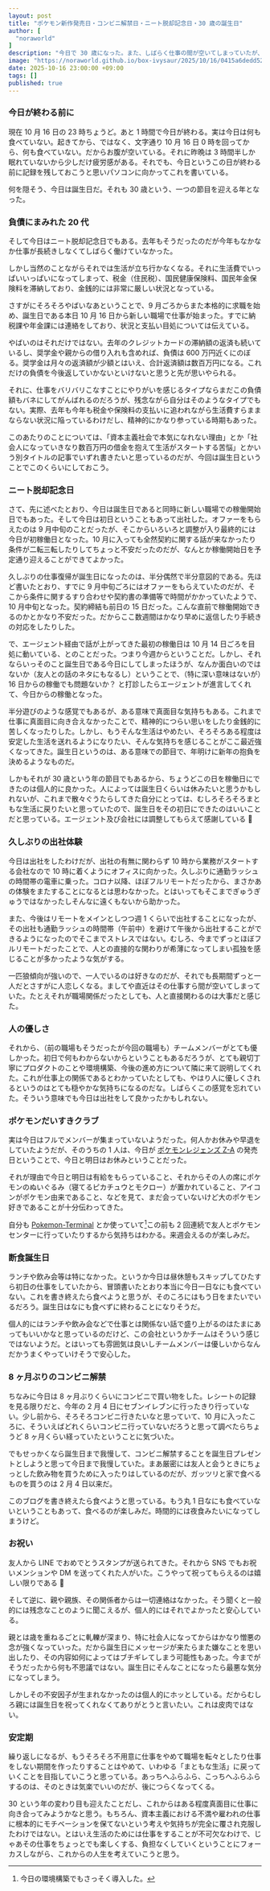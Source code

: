 ```yaml
---
layout: post
title: "ポケモン新作発売日・コンビニ解禁日・ニート脱却記念日・30 歳の誕生日"
author: [
  "noraworld"
]
description: "今日で 30 歳になった。また、しばらく仕事の間が空いてしまっていたが、今日から新しい職場で仕事を始めることになった。年齢の変わり目であるこの日を迎えて思ったこと、感じたことを語る。"
image: "https://noraworld.github.io/box-ivysaur/2025/10/16/0415a6dedd52f91548e5f347765aea1e.png"
date: 2025-10-16 23:00:00 +09:00
tags: []
published: true
---
```


### 今日が終わる前に
現在 10 月 16 日の 23 時ちょうど。あと 1 時間で今日が終わる。実は今日は何も食べていない。起きてから、ではなく、文字通り 10 月 16 日 0 時を回ってから、何も食べていない。だからお腹が空いている。それに昨晩は 3 時間半しか眠れていないから少しだけ疲労感がある。それでも、今日というこの日が終わる前に記録を残しておこうと思いパソコンに向かってこれを書いている。

何を隠そう、今日は誕生日だ。それも 30 歳という、一つの節目を迎える年となった。

### 負債にまみれた 20 代
そして今日はニート脱却記念日でもある。去年もそうだったのだが今年もなかなか仕事が長続きしなくてしばらく働けていなかった。

しかし当然のことながらそれでは生活が立ち行かなくなる。それに生活費でいっぱいいっぱいになってしまって、税金（住民税）、国民健康保険料、国民年金保険料を滞納しており、金銭的には非常に厳しい状況となっている。

さすがにそろそろやばいなあということで、9 月ごろからまた本格的に求職を始め、誕生日である本日 10 月 16 日から新しい職場で仕事が始まった。すでに納税課や年金課には連絡をしており、状況と支払い目処については伝えている。

やばいのはそれだけではない。去年のクレジットカードの滞納額の返済も続いているし、奨学金や親からの借り入れも含めれば、負債は 600 万円近くにのぼる。奨学金は月々の返済額が少額とはいえ、合計返済額は数百万円になる。これだけの負債を今後返していかないといけないと思うと先が思いやられる。

それに、仕事をバリバリこなすことにやりがいを感じるタイプならまだこの負債額もバネにしてがんばれるのだろうが、残念ながら自分はそのようなタイプでもない。実際、去年も今年も税金や保険料の支払いに追われながら生活費すらままならない状況に陥っているわけだし、精神的にかなり参っている時期もあった。

このあたりのことについては、「資本主義社会で本気になれない理由」とか「社会人になっていきなり数百万円の借金を抱えて生活がスタートする苦悩」とかいう別タイトルの記事でいずれ書きたいと思っているのだが、今回は誕生日ということでこのくらいにしておこう。

### ニート脱却記念日
さて、先に述べたとおり、今日は誕生日であると同時に新しい職場での稼働開始日でもあった。そして今日は初日ということもあって出社した。オファーをもらえたのは 9 月中旬のことだったが、そこからいろいろと調整が入り最終的には今日が初稼働日となった。10 月に入っても全然契約に関する話が来なかったり条件が二転三転したりしてちょっと不安だったのだが、なんとか稼働開始日を予定通り迎えることができてよかった。

久しぶりの仕事復帰が誕生日になったのは、半分偶然で半分意図的である。先ほど書いたとおり、すでに 9 月中旬ごろにはオファーをもらえていたのだが、そこから条件に関するすり合わせや契約書の準備等で時間がかかっていたようで、10 月中旬となった。契約締結も前日の 15 日だった。こんな直前で稼働開始できるのかとかなり不安だった。だからここ数週間はかなり早めに返信したり手続きの対応をしたりした。

で、エージェント経由で話が上がってきた最初の稼働日は 10 月 14 日ごろを目処に動いている、とのことだった。つまり今週からということだ。しかし、それならいっそのこと誕生日である今日にしてしまったほうが、なんか面白いのではないか（友人との話のネタにもなるし）ということで、（特に深い意味はないが）16 日からの稼働でも問題ないか？ と打診したらエージェントが進言してくれて、今日からの稼働となった。

半分遊びのような感覚でもあるが、ある意味で真面目な気持ちもある。これまで仕事に真面目に向き合えなかったことで、精神的につらい思いをしたり金銭的に苦しくなったりした。しかし、もうそんな生活はやめたい、そろそろある程度は安定した生活を送れるようになりたい、そんな気持ちを感じることがここ最近強くなってきた。誕生日というのは、ある意味での節目で、年明けに新年の抱負を決めるようなものだ。

しかもそれが 30 歳という年の節目でもあるから、ちょうどこの日を稼働日にできたのは個人的に良かった。人によっては誕生日くらいは休みたいと思うかもしれないが、これまで散々ぐうたらしてきた自分にとっては、むしろそろそろまともな生活に戻りたいと思っていたので、誕生日をその初日にできたのはいいことだと思っている。エージェント及び会社には調整してもらえて感謝している 🙏

### 久しぶりの出社体験
今日は出社をしたわけだが、出社の有無に関わらず 10 時から業務がスタートする会社なので 10 時に着くようにオフィスに向かった。久しぶりに通勤ラッシュの時間帯の電車に乗った。コロナ以降、ほぼフルリモートだったから、まさかあの体験をまたすることになるとは思わなかった。とはいってもそこまでぎゅうぎゅうではなかったしそんなに遠くもないから助かった。

また、今後はリモートをメインとしつつ週 1 くらいで出社することになったが、その出社も通勤ラッシュの時間帯（午前中）を避けて午後から出社することができるようになったのでそこまでストレスではない。むしろ、今までずっとほぼフルリモートだったことで、人との直接的な関わりが希薄になってしまい孤独を感じることが多かったような気がする。

一匹狼傾向が強いので、一人でいるのは好きなのだが、それでも長期間ずっと一人だとさすがに人恋しくなる。ましてや直近はその仕事すら間が空いてしまっていた。たとえそれが職場関係だったとしても、人と直接関わるのは大事だと感じた。

### 人の優しさ
それから、（前の職場もそうだったが今回の職場も）チームメンバーがとても優しかった。初日で何もわからないからということもあるだろうが、とても親切丁寧にプロダクトのことや環境構築、今後の進め方について隣に来て説明してくれた。これが仕事上の関係であるとわかっていたとしても、やはり人に優しくされるというのはとても穏やかな気持ちになるのだな。しばらくこの感覚を忘れていた。そういう意味でも今日は出社をして良かったかもしれない。

### ポケモンだいすきクラブ
実は今日はフルでメンバーが集まっていないようだった。何人かお休みや早退をしていたようだが、そのうちの 1 人は、今日が [ポケモンレジェンズ Z-A](https://www.pokemon.co.jp/ex/legends_z-a/ja/) の発売日ということで、今日と明日はお休みということだった。

それが理由で今日と明日は有給をもらっていること、それからその人の席にポケモンのぬいぐるみ（寝てるピカチュウとモクロー）が置かれていること、アイコンがポケモン由来であること、などを見て、まだ会っていないけど大のポケモン好きであることが十分伝わってきた。

自分も [Pokemon-Terminal](https://github.com/LazoVelko/Pokemon-Terminal) とか使っていて[^pokemon_terminal]この前も 2 回連続で友人とポケモンセンターに行っていたりするから気持ちはわかる。来週会えるのが楽しみだ。

[^pokemon_terminal]: 今日の環境構築でもさっそく導入した。

### 断食誕生日
ランチや飲み会等は特になかった。というか今日は昼休憩もスキップしてひたすら初日の仕事をしていたから、冒頭書いたとおり本当に今日一日なにも食べていない。これを書き終えたら食べようと思うが、そのころにはもう日をまたいでいるだろう。誕生日はなにも食べずに終わることになりそうだ。

個人的にはランチや飲み会などで仕事とは関係ない話で盛り上がるのはたまにあってもいいかなと思っているのだけど、この会社というかチームはそういう感じではないようだ。とはいっても雰囲気は良いしチームメンバーは優しいからなんだかうまくやっていけそうで安心した。

### 8 ヶ月ぶりのコンビニ解禁
ちなみに今日は 8 ヶ月ぶりくらいにコンビニで買い物をした。レシートの記録を見る限りだと、今年の 2 月 4 日にセブンイレブンに行ったきり行っていない。少し前から、そろそろコンビニ行きたいなと思っていて、10 月に入ったころに、そういえばどれくらいコンビニ行っていないだろうと思って調べたらちょうど 8 ヶ月くらい経っていたということに気づいた。

でもせっかくなら誕生日まで我慢して、コンビニ解禁することを誕生日プレゼントとしようと思って今日まで我慢していた。まあ厳密には友人と会うときにちょっとした飲み物を買うために入ったりはしているのだが、ガッツリと家で食べるものを買うのは 2 月 4 日以来だ。

このブログを書き終えたら食べようと思っている。もう丸 1 日なにも食べていないということもあって、食べるのが楽しみだ。時間的には夜食みたいになってしまうけど。

### お祝い
友人から LINE でおめでとうスタンプが送られてきた。それから SNS でもお祝いメンションや DM を送ってくれた人がいた。こうやって祝ってもらえるのは嬉しい限りである 🙏

そして逆に、親や親族、その関係者からは一切連絡はなかった。そう聞くと一般的には残念なことのように聞こえるが、個人的にはそれでよかったと安心している。

親とは歳を重ねるごとに軋轢が深まり、特に社会人になってからはかなり憎悪の念が強くなっていった。だから誕生日にメッセージが来たらまた嫌なことを思い出したり、その内容如何によってはブチギレてしまう可能性もあった。今までがそうだったから何も不思議ではない。誕生日にそんなことになったら最悪な気分になってしまう。

しかしその不安因子が生まれなかったのは個人的にホッとしている。だからむしろ親には誕生日を祝ってくれなくてありがとうと言いたい。これは皮肉ではない。

### 安定期
繰り返しになるが、もうそろそろ不用意に仕事をやめて職場を転々としたり仕事をしない期間を作ったりすることはやめて、いわゆる「まともな生活」に戻っていくことを目指していこうと思っている。あっちへふらふら、こっちへふらふらするのは、そのときは気楽でいいのだが、後につらくなってくる。

30 という年の変わり目も迎えたことだし、これからはある程度真面目に仕事に向き合ってみようかなと思う。もちろん、資本主義における不満や雇われの仕事に根本的にモチベーションを保てないという考えや気持ちが完全に覆され克服したわけではない。とはいえ生活のためには仕事をすることが不可欠なわけで、じゃあその仕事をちょっとでも楽しくする、負担なくしていくということにフォーカスしながら、これからの人生を考えていこうと思う。
